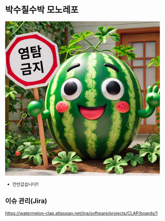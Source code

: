 # 박수칠수박 모노레포

![](/docs/images/1.png)

- 안반갑습니다!!

## 이슈 관리(Jira)
https://watermelon-clap.atlassian.net/jira/software/projects/CLAP/boards/1